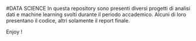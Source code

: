 #DATA SCIENCE
In questa repository sono presenti diversi progetti di analisi dati e machine learning svolti durante il periodo accademico.
Alcuni di loro presentano il codice, altri solamente il report finale.

Enjoy !
